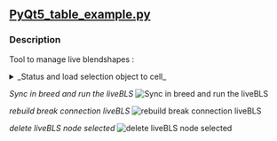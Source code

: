 ## [PyQt5_table_example.py](https://github.com/AdienDendra/ADScripts/blob/master/ui/PyQt5_table_example.py)
### Description
Tool to manage live blendshapes 
: <details>
   <summary>_Status and load selection object to cell_</summary>
   <p>![Status and load selection object to cell](https://user-images.githubusercontent.com/47624392/210292847-f2b7d877-943a-4751-900c-f763d8f3e012.gif)</p>
</details>
         
_Sync in breed and run the liveBLS_
![Sync in breed and run the liveBLS](https://user-images.githubusercontent.com/47624392/210292985-fa3bb5b6-b115-4fba-964a-9f8aa0f1db36.gif)

_rebuild break connection liveBLS_
![rebuild break connection liveBLS](https://user-images.githubusercontent.com/47624392/210292949-a8b358d5-3576-400a-8747-96b3388434eb.gif)

_delete liveBLS node selected_
![delete liveBLS node selected](https://user-images.githubusercontent.com/47624392/210293007-a383a5e0-0ccd-44d1-82ac-02440051f049.gif)
